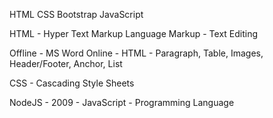 HTML
CSS
Bootstrap
JavaScript


HTML - Hyper Text Markup Language
Markup - Text Editing



Offline - MS Word
Online - HTML - Paragraph, Table, Images, Header/Footer, Anchor, List


CSS - Cascading Style Sheets


NodeJS - 2009 - JavaScript - Programming Language
